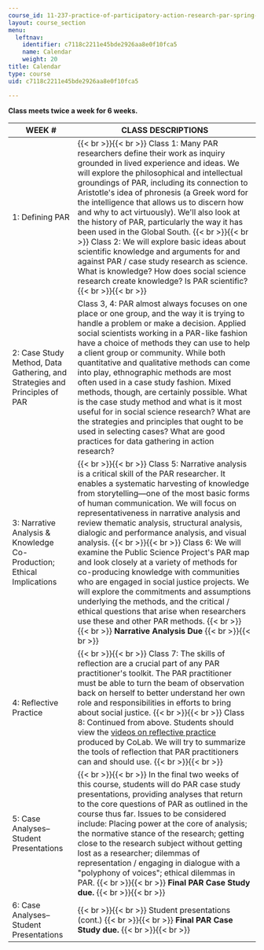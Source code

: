 ```yaml
---
course_id: 11-237-practice-of-participatory-action-research-par-spring-2016
layout: course_section
menu:
  leftnav:
    identifier: c7118c2211e45bde2926aa8e0f10fca5
    name: Calendar
    weight: 20
title: Calendar
type: course
uid: c7118c2211e45bde2926aa8e0f10fca5

---
```


**Class meets twice a week for 6 weeks.**

| WEEK # | CLASS DESCRIPTIONS |
| --- | --- |
| 1: Defining PAR |  {{< br >}}{{< br >}} Class 1: Many PAR researchers define their work as inquiry grounded in lived experience and ideas. We will explore the philosophical and intellectual groundings of PAR, including its connection to Aristotle's idea of phronesis (a Greek word for the intelligence that allows us to discern how and why to act virtuously). We'll also look at the history of PAR, particularly the way it has been used in the Global South. {{< br >}}{{< br >}} Class 2: We will explore basic ideas about scientific knowledge and arguments for and against PAR / case study research as science. What is knowledge? How does social science research create knowledge? Is PAR scientific? {{< br >}}{{< br >}}  |
| 2: Case Study Method, Data Gathering, and Strategies and Principles of PAR | Class 3, 4: PAR almost always focuses on one place or one group, and the way it is trying to handle a problem or make a decision. Applied social scientists working in a PAR-like fashion have a choice of methods they can use to help a client group or community. While both quantitative and qualitative methods can come into play, ethnographic methods are most often used in a case study fashion. Mixed methods, though, are certainly possible. What is the case study method and what is it most useful for in social science research? What are the strategies and principles that ought to be used in selecting cases? What are good practices for data gathering in action research? |
| 3: Narrative Analysis & Knowledge Co-Production; Ethical Implications |  {{< br >}}{{< br >}} Class 5: Narrative analysis is a critical skill of the PAR researcher. It enables a systematic harvesting of knowledge from storytelling—one of the most basic forms of human communication. We will focus on representativeness in narrative analysis and review thematic analysis, structural analysis, dialogic and performance analysis, and visual analysis. {{< br >}}{{< br >}} Class 6: We will examine the Public Science Project's PAR map and look closely at a variety of methods for co-producing knowledge with communities who are engaged in social justice projects. We will explore the commitments and assumptions underlying the methods, and the critical / ethical questions that arise when researchers use these and other PAR methods. {{< br >}}{{< br >}} **Narrative Analysis Due** {{< br >}}{{< br >}}  |
| 4: Reflective Practice |  {{< br >}}{{< br >}} Class 7: The skills of reflection are a crucial part of any PAR practitioner's toolkit. The PAR practitioner must be able to turn the beam of observation back on herself to better understand her own role and responsibilities in efforts to bring about social justice. {{< br >}}{{< br >}} Class 8: Continued from above. Students should view the [videos on reflective practice](http://www.hapyak.com/portal/viewer/01aeb0d6210f32983b92cba6d3ebc573) produced by CoLab. We will try to summarize the tools of reflection that PAR practitioners can and should use. {{< br >}}{{< br >}}  |
| 5: Case Analyses–Student Presentations |  {{< br >}}{{< br >}} In the final two weeks of this course, students will do PAR case study presentations, providing analyses that return to the core questions of PAR as outlined in the course thus far. Issues to be considered include: Placing power at the core of analysis; the normative stance of the research; getting close to the research subject without getting lost as a researcher; dilemmas of representation / engaging in dialogue with a "polyphony of voices"; ethical dilemmas in PAR. {{< br >}}{{< br >}} **Final PAR Case Study due.** {{< br >}}{{< br >}}  |
| 6: Case Analyses–Student Presentations |  {{< br >}}{{< br >}} Student presentations (cont.) {{< br >}}{{< br >}} **Final PAR Case Study due.** {{< br >}}{{< br >}}